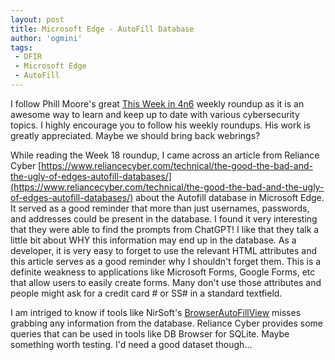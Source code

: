 ```yaml
---
layout: post
title: Microsoft Edge - AutoFill Database
author: 'ogmini'
tags:
 - DFIR
 - Microsoft Edge
 - AutoFill
---
```


I follow Phill Moore's great [This Week in 4n6](https://thisweekin4n6.com/) weekly roundup as it is an awesome way to learn and keep up to date with various cybersecurity topics. I highly encourage you to follow his weekly roundups. His work is greatly appreciated. Maybe we should bring back webrings? 

While reading the Week 18 roundup, I came across an article from Reliance Cyber [https://www.reliancecyber.com/technical/the-good-the-bad-and-the-ugly-of-edges-autofill-databases/](https://www.reliancecyber.com/technical/the-good-the-bad-and-the-ugly-of-edges-autofill-databases/) about the Autofill database in Microsoft Edge. It served as a good reminder that more than just usernames, passwords, and addresses could be present in the database. I found it very interesting that they were able to find the prompts from ChatGPT! I like that they talk a little bit about WHY this information may end up in the database. As a developer, it is very easy to forget to use the relevant HTML attributes and this article serves as a good reminder why I shouldn't forget them. This is a definite weakness to applications like Microsoft Forms, Google Forms, etc that allow users to easily create forms. Many don't use those attributes and people might ask for a credit card # or SS# in a standard textfield. 

I am intriged to know if tools like NirSoft's [BrowserAutoFillView](https://www.nirsoft.net/utils/web_browser_autofill_view.html) misses grabbing any information from the database. Reliance Cyber provides some queries that can be used in tools like DB Browser for SQLite. Maybe something worth testing. I'd need a good dataset though...

